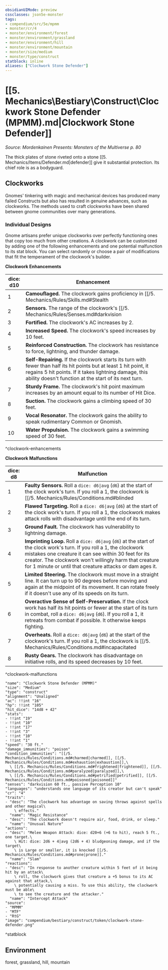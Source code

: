 ```yaml
---
obsidianUIMode: preview
cssclasses: json5e-monster
tags:
- compendium/src/5e/mpmm
- monster/cr/4
- monster/environment/forest
- monster/environment/grassland
- monster/environment/hill
- monster/environment/mountain
- monster/size/medium
- monster/type/construct
statblock: inline
aliases: ["Clockwork Stone Defender"]
---
```

# [[5. Mechanics\Bestiary\Construct\Clockwork Stone Defender (MPMM).md|Clockwork Stone Defender]]
*Source: Mordenkainen Presents: Monsters of the Multiverse p. 80*  

The thick plates of stone riveted onto a stone [[5. Mechanics/Items/Defender.md|defender]] give it substantial protection. Its chief role is as a bodyguard.

## Clockworks

Gnomes' tinkering with magic and mechanical devices has produced many failed Constructs but also has resulted in genuine advances, such as clockworks. The methods used to craft clockworks have been shared between gnome communities over many generations.

### Individual Designs

Gnome artisans prefer unique clockworks over perfectly functioning ones that copy too much from other creations. A clockwork can be customized by adding one of the following enhancements and one potential malfunction to its stat block. You can select randomly or choose a pair of modifications that fit the temperament of the clockwork's builder.

**Clockwork Enhancements**

| dice: d10 | Enhancement |
|-----------|-------------|
| 1 | **Camouflaged.** The clockwork gains proficiency in [[/5. Mechanics/Rules/Skills.md#Stealth|Stealth]] if it lacks that proficiency. While motionless, it is indistinguishable from a stopped machine. |
| 2 | **Sensors.** The range of the clockwork's [[/5. Mechanics/Rules/Senses.md#darkvision|darkvision]] increases by 60 feet, and it gains proficiency in [[/5. Mechanics/Rules/Skills.md#Perception|Perception]] if it lacks that proficiency. |
| 3 | **Fortified.** The clockwork's AC increases by 2. |
| 4 | **Increased Speed.** The clockwork's speed increases by 10 feet. |
| 5 | **Reinforced Construction.** The clockwork has resistance to force, lightning, and thunder damage. |
| 6 | **Self-Repairing.** If the clockwork starts its turn with fewer than half its hit points but at least 1 hit point, it regains 5 hit points. If it takes lightning damage, this ability doesn't function at the start of its next turn. |
| 7 | **Sturdy Frame.** The clockwork's hit point maximum increases by an amount equal to its number of Hit Dice. |
| 8 | **Suction.** The clockwork gains a climbing speed of 30 feet. |
| 9 | **Vocal Resonator.** The clockwork gains the ability to speak rudimentary Common or Gnomish. |
| 10 | **Water Propulsion.** The clockwork gains a swimming speed of 30 feet. |
^clockwork-enhancements

**Clockwork Malfunctions**

| dice: d8 | Malfunction |
|----------|-------------|
| 1 | **Faulty Sensors.** Roll a `dice: d6\|avg` (`d6`) at the start of the clock work's turn. If you roll a 1, the clockwork is [[/5. Mechanics/Rules/Conditions.md#blinded|blinded]] until the end of its turn. |
| 2 | **Flawed Targeting.** Roll a `dice: d6\|avg` (`d6`) at the start of the clock work's turn. If you roll a 1, the clockwork makes attack rolls with disadvantage until the end of its turn. |
| 3 | **Ground Fault.** The clockwork has vulnerability to lightning damage. |
| 4 | **Imprinting Loop.** Roll a `dice: d6\|avg` (`d6`) at the start of the clock work's turn. If you roll a 1, the clockwork mistakes one creature it can see within 30 feet for its creator. The clockwork won't willingly harm that creature for 1 minute or until that creature attacks or dam ages it. |
| 5 | **Limited Steering.** The clockwork must move in a straight line. It can turn up to 90 degrees before moving and again at the midpoint of its movement. It can rotate freely if it doesn't use any of its speeds on its turn. |
| 6 | **Overactive Sense of Self-Preservation.** If the clock work has half its hit points or fewer at the start of its turn in combat, roll a `dice: d6\|avg` (`d6`). If you roll a 1, it retreats from combat if possible. It otherwise keeps fighting. |
| 7 | **Overheats.** Roll a `dice: d6\|avg` (`d6`) at the start of the clockwork's turn. If you roll a 1, the clockwork is [[/5. Mechanics/Rules/Conditions.md#incapacitated|incapacitated]] until the end of its turn. |
| 8 | **Rusty Gears.** The clockwork has disadvantage on initiative rolls, and its speed decreases by 10 feet. |
^clockwork-malfunctions

```statblock
"name": "Clockwork Stone Defender (MPMM)"
"size": "Medium"
"type": "construct"
"alignment": "Unaligned"
"ac": !!int "16"
"hp": !!int "105"
"hit_dice": "14d8 + 42"
"stats":
- !!int "19"
- !!int "10"
- !!int "17"
- !!int "3"
- !!int "10"
- !!int "1"
"speed": "30 ft."
"damage_immunities": "poison"
"condition_immunities": "[[/5. Mechanics/Rules/Conditions.md#charmed|charmed]], [[/5. Mechanics/Rules/Conditions.md#exhaustion|exhaustion]],\
  \ [[/5. Mechanics/Rules/Conditions.md#frightened|frightened]], [[/5. Mechanics/Rules/Conditions.md#paralyzed|paralyzed]],\
  \ [[/5. Mechanics/Rules/Conditions.md#petrified|petrified]], [[/5. Mechanics/Rules/Conditions.md#poisoned|poisoned]]"
"senses": "darkvision 60 ft., passive Perception 10"
"languages": "understands one language of its creator but can't speak"
"cr": "4"
"traits":
- "desc": "The clockwork has advantage on saving throws against spells and other magical\
    \ effects."
  "name": "Magic Resistance"
- "desc": "The clockwork doesn't require air, food, drink, or sleep."
  "name": "Unusual Nature"
"actions":
- "desc": "Melee Weapon Attack: dice: d20+6 (+6 to hit), reach 5 ft., one target.\
    \ Hit: dice: 2d6 + 4|avg (2d6 + 4) bludgeoning damage, and if the target\
    \ is Large or smaller, it is knocked [[/5. Mechanics/Rules/Conditions.md#prone|prone]]."
  "name": "Slam"
"reactions":
- "desc": "In response to another creature within 5 feet of it being hit by an attack\
    \ roll, the clockwork gives that creature a +5 bonus to its AC against that attack,\
    \ potentially causing a miss. To use this ability, the clockwork must be able\
    \ to see the creature and the attacker."
  "name": "Intercept Attack"
"source":
- "MPMM"
- "MTF"
- "RtG"
"image": "compendium/bestiary/construct/token/clockwork-stone-defender.png"
```
^statblock

## Environment

forest, grassland, hill, mountain
